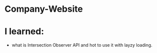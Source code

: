 # Company-Website

# I learned:
- what is Intersection Observer API and hot to use it with layzy loading.
